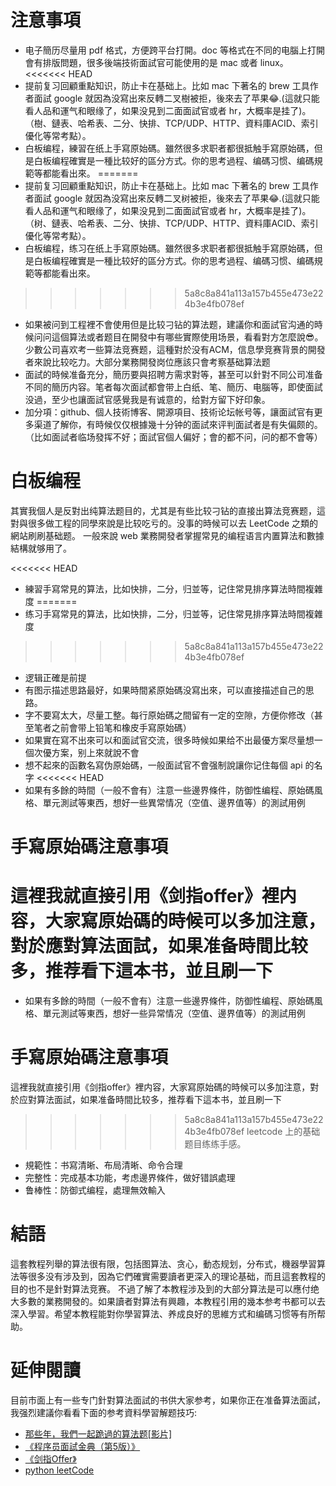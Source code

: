 # 注意事項

- 电子簡历尽量用 pdf 格式，方便跨平台打開。doc 等格式在不同的电腦上打開會有排版問題，很多後端技術面試官可能使用的是 mac 或者 linux。
<<<<<<< HEAD
- 提前复习回顧重點知识，防止卡在基础上。比如 mac 下著名的 brew 工具作者面試 google 就因為没寫出來反轉二叉樹被拒，後來去了苹果😂.(這就只能看人品和運气和眼缘了，如果没見到二面面試官或者 hr，大概率是挂了)。（樹、鏈表、哈希表、二分、快排、TCP/UDP、HTTP、資料庫ACID、索引優化等常考點）。
- 白板编程，練習在纸上手寫原始碼。雖然很多求职者都很抵触手寫原始碼，但是白板编程確實是一種比较好的區分方式。你的思考過程、编碼习惯、编碼規範等都能看出來。
=======
- 提前复习回顧重點知识，防止卡在基础上。比如 mac 下著名的 brew 工具作者面試 google 就因為没寫出來反轉二叉树被拒，後來去了苹果😂.(這就只能看人品和運气和眼缘了，如果没見到二面面試官或者 hr，大概率是挂了)。（树、鏈表、哈希表、二分、快排、TCP/UDP、HTTP、資料庫ACID、索引優化等常考點）。
- 白板编程，练习在纸上手寫原始碼。雖然很多求职者都很抵触手寫原始碼，但是白板编程確實是一種比较好的區分方式。你的思考過程、编碼习惯、编碼規範等都能看出來。
>>>>>>> 5a8c8a841a113a157b455e473e224b3e4fb078ef
- 如果被问到工程裡不會使用但是比较刁钻的算法题，建議你和面試官沟通的時候问问這個算法或者题目在開發中有哪些實際使用场景，看看對方怎麼說😎。少數公司喜欢考一些算法竞赛题，這種對於没有ACM，信息學竞赛背景的開發者來說比较吃力。大部分業務開發岗位應該只會考察基础算法题
- 面試的時候准备充分，簡历要與招聘方需求對等，甚至可以針對不同公司准备不同的簡历内容。笔者每次面試都會带上白纸、笔、簡历、电腦等，即使面試没過，至少也讓面試官感覺我是有诚意的，给對方留下好印象。
- 加分項：github、個人技術博客、開源項目、技術论坛帐号等，讓面試官有更多渠道了解你，有時候仅仅根據幾十分钟的面試來评判面試者是有失偏颇的。（比如面試者临场發挥不好；面試官個人偏好；會的都不问，问的都不會等）


# 白板编程
其實我個人是反對出纯算法题目的，尤其是有些比较刁钻的直接出算法竞赛题，這對與很多做工程的同學來說是比较吃亏的。没事的時候可以去 LeetCode 之類的網站刷刷基础题。
一般來說 web 業務開發者掌握常見的编程语言内置算法和數據結構就够用了。

<<<<<<< HEAD
- 練習手寫常見的算法，比如快排，二分，归並等，记住常見排序算法時間複雜度
=======
- 练习手寫常見的算法，比如快排，二分，归並等，记住常見排序算法時間複雜度
>>>>>>> 5a8c8a841a113a157b455e473e224b3e4fb078ef
- 逻辑正確是前提
- 有图示描述思路最好，如果時間紧原始碼没寫出來，可以直接描述自己的思路。
- 字不要寫太大，尽量工整。每行原始碼之間留有一定的空隙，方便你修改（甚至笔者之前會带上铅笔和橡皮手寫原始碼）
- 如果實在寫不出來可以和面試官交流，很多時候如果给不出最優方案尽量想一個次優方案，别上來就說不會
- 想不起來的函數名寫伪原始碼，一般面試官不會强制說讓你记住每個 api 的名字
<<<<<<< HEAD
- 如果有多餘的時間（一般不會有）注意一些邊界條件，防御性编程、原始碼風格、單元測試等東西，想好一些異常情况（空值、邊界值等）的測試用例

# 手寫原始碼注意事項

這裡我就直接引用《剑指offer》裡内容，大家寫原始碼的時候可以多加注意，對於應對算法面試，如果准备時間比较多，推荐看下這本书，並且刷一下
=======
- 如果有多餘的時間（一般不會有）注意一些邊界條件，防御性编程、原始碼風格、單元測試等東西，想好一些异常情况（空值、邊界值等）的測試用例

# 手寫原始碼注意事項

這裡我就直接引用《剑指offer》裡内容，大家寫原始碼的時候可以多加注意，對於应對算法面試，如果准备時間比较多，推荐看下這本书，並且刷一下
>>>>>>> 5a8c8a841a113a157b455e473e224b3e4fb078ef
leetcode 上的基础题目练练手感。

- 規範性：书寫清晰、布局清晰、命令合理
- 完整性：完成基本功能，考虑邊界條件，做好错誤處理
- 鲁棒性：防御式编程，處理無效輸入


# 結語
這套教程列舉的算法很有限，包括图算法、贪心，動态规划，分布式，機器學習算法等很多没有涉及到，因為它們確實需要讀者更深入的理论基础，而且這套教程的目的也不是針對算法竞赛。
不過了解了本教程涉及到的大部分算法是可以應付绝大多數的業務開發的。如果讀者對算法有興趣，本教程引用的幾本参考书都可以去深入學習。希望本教程能對你學習算法、养成良好的思維方式和编碼习惯等有所帮助。

# 延伸閱讀
目前市面上有一些专门針對算法面試的书供大家参考，如果你正在准备算法面試，我强烈建議你看看下面的参考資料學習解题技巧:

- [那些年，我們一起跪過的算法题[影片]](https://zhuanlan.zhihu.com/p/35175401)
- [《程序员面試金典（第5版）》](https://book.douban.com/subject/25753386/)
- [《剑指Offer》](https://book.douban.com/subject/25910559/)
- [python leetCode](https://github.com/HuberTRoy/leetCodek)
